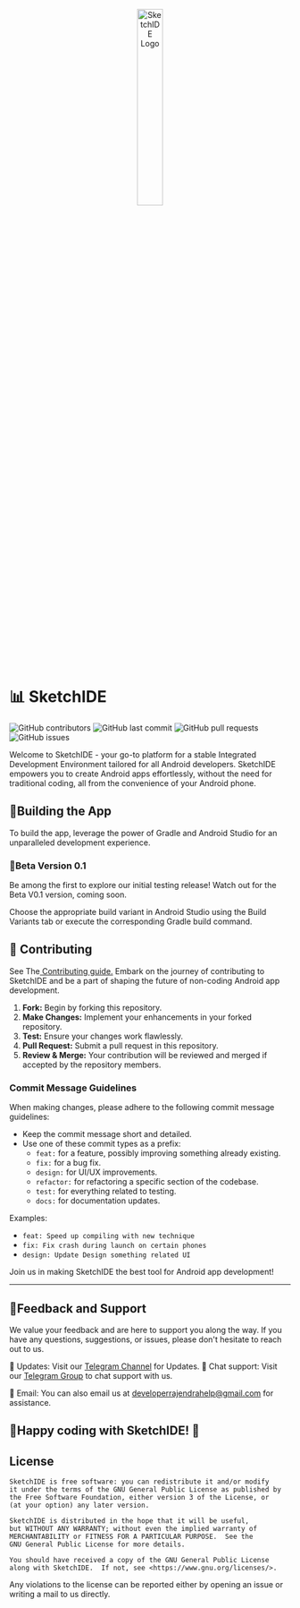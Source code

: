 <p align="center">
  <img src="https://github.com/androidbulb/SketchIDE/blob/master/app/src/main/ic_launcher-playstore.png" width="30%" alt="SketchIDE Logo">
</p>

# 📊 SketchIDE
![GitHub contributors](https://img.shields.io/github/contributors/androidbulb/SketchIDE)
![GitHub last commit](https://img.shields.io/github/last-commit/androidbulb/SketchIDE)
![GitHub pull requests](https://img.shields.io/github/issues-pr/androidbulb/SketchIDE)
![GitHub issues](https://img.shields.io/github/issues/androidbulb/SketchIDE)

Welcome to SketchIDE - your go-to platform for a stable Integrated Development Environment tailored for all Android developers. SketchIDE empowers you to create Android apps effortlessly, without the need for traditional coding, all from the convenience of your Android phone.

## 📱Building the App
To build the app, leverage the power of Gradle and Android Studio for an unparalleled development experience.

### 🤖Beta Version 0.1
Be among the first to explore our initial testing release! Watch out for the Beta V0.1 version, coming soon.

Choose the appropriate build variant in Android Studio using the Build Variants tab or execute the corresponding Gradle build command.

## 🤝 Contributing

See The[ Contributing guide.](./CONTRIBUTING.md)
Embark on the journey of contributing to SketchIDE and be a part of shaping the future of non-coding Android app development.

1. **Fork:** Begin by forking this repository.
2. **Make Changes:** Implement your enhancements in your forked repository.
3. **Test:** Ensure your changes work flawlessly.
4. **Pull Request:** Submit a pull request in this repository.
5. **Review & Merge:** Your contribution will be reviewed and merged if accepted by the repository members.


### Commit Message Guidelines

When making changes, please adhere to the following commit message guidelines:

- Keep the commit message short and detailed.
- Use one of these commit types as a prefix:
    - `feat:` for a feature, possibly improving something already existing.
    - `fix:` for a bug fix.
    - `design:` for UI/UX improvements.
    - `refactor:` for refactoring a specific section of the codebase.
    - `test:` for everything related to testing.
    - `docs:` for documentation updates.

Examples:
- `feat: Speed up compiling with new technique`
- `fix: Fix crash during launch on certain phones`
- `design: Update Design something related UI`

Join us in making SketchIDE the best tool for Android app development!

---

## 📢Feedback and Support

We value your feedback and are here to support you along the way. If you have any questions, suggestions, or issues, please don't hesitate to reach out to us.

💬 Updates: Visit our [Telegram Channel](https://t.me/sketchide) for Updates.
💬 Chat support: Visit our [Telegram Group](https://t.me/sketchidegroup) to chat support with us.

📧 Email: You can also email us at developerrajendrahelp@gmail.com for assistance.


## 🎉Happy coding with SketchIDE! 🎉

## License

```
SketchIDE is free software: you can redistribute it and/or modify
it under the terms of the GNU General Public License as published by
the Free Software Foundation, either version 3 of the License, or
(at your option) any later version.

SketchIDE is distributed in the hope that it will be useful,
but WITHOUT ANY WARRANTY; without even the implied warranty of
MERCHANTABILITY or FITNESS FOR A PARTICULAR PURPOSE.  See the
GNU General Public License for more details.

You should have received a copy of the GNU General Public License
along with SketchIDE.  If not, see <https://www.gnu.org/licenses/>.
```

Any violations to the license can be reported either by opening an issue or writing a mail to us
directly.

